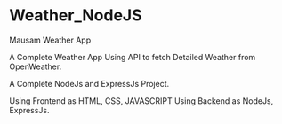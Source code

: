 # Weather_NodeJS
Mausam Weather App

A Complete Weather App Using API to fetch Detailed Weather from OpenWeather.

A Complete NodeJs and ExpressJs Project.

Using Frontend as HTML, CSS, JAVASCRIPT
Using Backend as NodeJs, ExpressJs.
